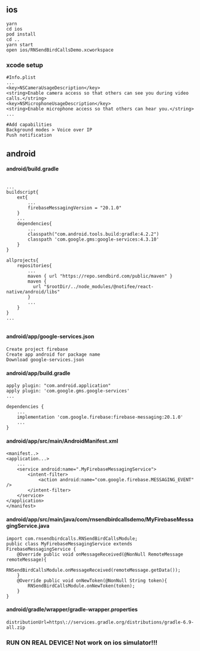 ## ios

```
yarn
cd ios
pod install
cd ..
yarn start
open ios/RNSendBirdCallsDemo.xcworkspace
```

### xcode setup
```
#Info.plist
...
<key>NSCameraUsageDescription</key>
<string>Enable camera access so that others can see you during video calls.</string>
<key>NSMicrophoneUsageDescription</key>
<string>Enable microphone access so that others can hear you.</string>
...

#Add capabilities
Background modes > Voice over IP
Push notification
```

## android

#### android/build.gradle
```

...
buildscript{
    ext{
        ...
        firebaseMessagingVersion = "20.1.0"
    }
    ...
    dependencies{
        ...
        classpath("com.android.tools.build:gradle:4.2.2")
        classpath 'com.google.gms:google-services:4.3.10'
    }
}

allprojects{
    repositories{
        ...
        maven { url "https://repo.sendbird.com/public/maven" }
        maven {
          url "$rootDir/../node_modules/@notifee/react-native/android/libs"
        }    
        ...
    }
}
...


```
#### android/app/google-services.json
```
Create project firebase
Create app android for package name
Download google-services.json 
```

#### android/app/build.gradle
```
apply plugin: "com.android.application"
apply plugin: 'com.google.gms.google-services'
...

dependencies {
    ...
    implementation 'com.google.firebase:firebase-messaging:20.1.0'
    ...
}
```

#### android/app/src/main/AndroidManifest.xml
```
<manifest..>
<application...>
    ...
    <service android:name=".MyFirebaseMessagingService">
        <intent-filter>
            <action android:name="com.google.firebase.MESSAGING_EVENT" />
        </intent-filter>
    </service>
</application>
</manifest>
```

#### android/app/src/main/java/com/rnsendbirdcallsdemo/MyFirebaseMessagingService.java
```
import com.rnsendbirdcalls.RNSendBirdCallsModule;
public class MyFirebaseMessagingService extends FirebaseMessagingService {
    @Override public void onMessageReceived(@NonNull RemoteMessage remoteMessage){
        RNSendBirdCallsModule.onMessageReceived(remoteMessage.getData());
    }
    @Override public void onNewToken(@NonNull String token){
        RNSendBirdCallsModule.onNewToken(token);
    }
}
```

#### android/gradle/wrapper/gradle-wrapper.properties
```
distributionUrl=https\://services.gradle.org/distributions/gradle-6.9-all.zip
```

### RUN ON REAL DEVICE! Not work on ios simulator!!!
